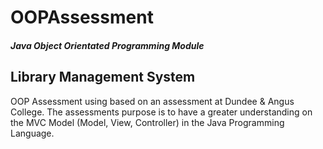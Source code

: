 # OOPAssessment

##### Java Object Orientated Programming Module       
## Library Management System
OOP Assessment using based on an assessment at Dundee & Angus College. The assessments purpose is to have a greater understanding on the MVC Model (Model, View, Controller) in the Java Programming Language.
